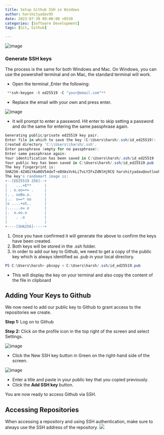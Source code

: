 ```yaml
---
title: Setup Github SSH in Windows
author: harshityadav95
date: 2023-07-30 00:00:00 +0530
categories: [Software Development]
tags: [Git, Github]

---
```



![image](https://github.com/harshityadav95/harshityadav95.github.io/assets/14792490/e103410f-fe64-4d92-99d2-e8c51396b73d)


### Generate SSH keys

The process is the same for both Windows and Mac. On Windows, you can use the powershell terminal and on Mac, the standard terminal will work.

- Open the terminal ,Enter the following:

```powershell
 **ssh-keygen -t ed25519 -C "your@email.com"**
```

- Replace the email with your own and press enter.

![image](https://github.com/harshityadav95/harshityadav95.github.io/assets/14792490/80e5d693-2f9b-4a5a-a396-a69c48b215fe)


- It will prompt to enter a password. Hit enter to skip setting a password and do the same for entering the same passphrase again.

```powershell
Generating public/private ed25519 key pair.
Enter file in which to save the key (C:\Users\harsh/.ssh/id_ed25519):
Created directory 'C:\\Users\\harsh/.ssh'.
Enter passphrase (empty for no passphrase):
Enter same passphrase again:
Your identification has been saved in C:\Users\harsh/.ssh/id_ed25519
Your public key has been saved in C:\Users\harsh/.ssh/id_ed25519.pub
The key fingerprint is:
SHA256:4Z4OiYAa0OV54doT+eDXAsVvkLiTvLYIFxZdNlHjRCQ harshityadav@outlook.com
The key's randomart image is:
+--[ED25519 256]--+
|    ...+E**      |
| . o.oo=+= .     |
|. . ooBo.o.      |
|..  o==* oo      |
|o ....+oS..      |
|......o= o       |
|.  o.oo.o        |
|    . .o         |
|        .        |
+----[SHA256]-----+
```

1. Once you have confirmed it will generate the above to confirm the keys have been created.
2. Both keys will be stored in the .ssh folder.
3. In order to add our key to Github, we need to get a copy of the public key which is always identified as .pub in your local directory.

```powershell
PS C:\Users\harsh> pbcopy < C:\Users\harsh/.ssh/id_ed25519.pub
```

- This will display the key on your terminal and also copy the content of the file in clipboard

## Adding Your Keys to Github

We now need to add our public key to Github to grant access to the repositories we create.

**Step 1:** Log on to Github

**Step 2:** Click on the profile icon in the top right of the screen and select Settings.

![image](https://github.com/harshityadav95/harshityadav95.github.io/assets/14792490/977eb7dc-eb90-421f-bd7b-e81e455fa34e)


- Click the New SSH key button in Green on the right-hand side of the screen.

![image](https://github.com/harshityadav95/harshityadav95.github.io/assets/14792490/aaa9c4f1-6a1b-4a1e-a3b8-5236fddf3fb0)


- Enter a title and paste in your public key that you copied previously.
- Click the **Add SSH key** button.

You are now ready to access Github via SSH.

## Accessing Repositories

When accessing a repository and using SSH authentication, make sure to always use the SSH address of the repository.
![](https://github.com/harshityadav95/harshityadav95.github.io/assets/14792490/8facebb1-87db-47cb-8773-a1e12f140fca)



